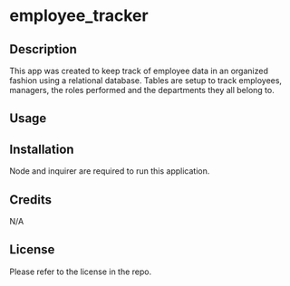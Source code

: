 # employee_tracker

## Description
This app was created to keep track of employee data in an organized fashion using a relational database. Tables are setup to track employees, managers, the roles performed and the departments they all belong to.
## Usage

## Installation
Node and inquirer are required to run this application.

## Credits
N/A

## License
Please refer to the license in the repo.